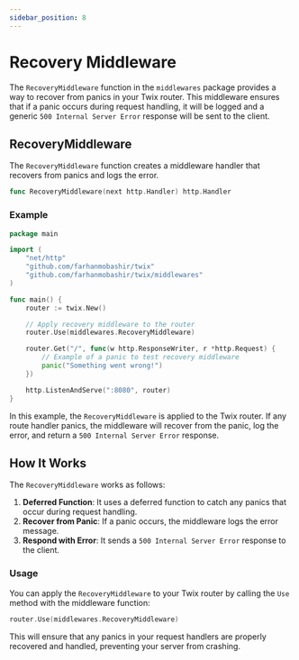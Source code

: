 ```yaml
---
sidebar_position: 8
---
```


# Recovery Middleware

The `RecoveryMiddleware` function in the `middlewares` package provides a way to recover from panics in your Twix router. This middleware ensures that if a panic occurs during request handling, it will be logged and a generic `500 Internal Server Error` response will be sent to the client.

## RecoveryMiddleware

The `RecoveryMiddleware` function creates a middleware handler that recovers from panics and logs the error.

```go
func RecoveryMiddleware(next http.Handler) http.Handler
```

### Example

```go
package main

import (
    "net/http"
    "github.com/farhanmobashir/twix"
    "github.com/farhanmobashir/twix/middlewares"
)

func main() {
    router := twix.New()

    // Apply recovery middleware to the router
    router.Use(middlewares.RecoveryMiddleware)

    router.Get("/", func(w http.ResponseWriter, r *http.Request) {
        // Example of a panic to test recovery middleware
        panic("Something went wrong!")
    })

    http.ListenAndServe(":8080", router)
}
```

In this example, the `RecoveryMiddleware` is applied to the Twix router. If any route handler panics, the middleware will recover from the panic, log the error, and return a `500 Internal Server Error` response.

## How It Works

The `RecoveryMiddleware` works as follows:

1. **Deferred Function**: It uses a deferred function to catch any panics that occur during request handling.
2. **Recover from Panic**: If a panic occurs, the middleware logs the error message.
3. **Respond with Error**: It sends a `500 Internal Server Error` response to the client.

### Usage

You can apply the `RecoveryMiddleware` to your Twix router by calling the `Use` method with the middleware function:

```go
router.Use(middlewares.RecoveryMiddleware)
```

This will ensure that any panics in your request handlers are properly recovered and handled, preventing your server from crashing.
